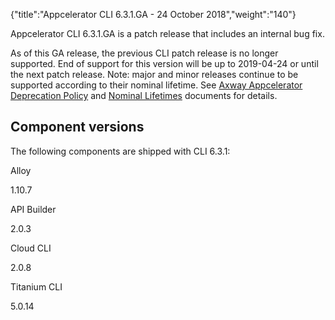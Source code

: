 {"title":"Appcelerator CLI 6.3.1.GA - 24 October 2018","weight":"140"} 

Appcelerator CLI 6.3.1.GA is a patch release that includes an internal bug fix.

As of this GA release, the previous CLI patch release is no longer supported. End of support for this version will be up to 2019-04-24 or until the next patch release. Note: major and minor releases continue to be supported according to their nominal lifetime. See [Axway Appcelerator Deprecation Policy](/docs/appc/AMPLIFY_Appcelerator_Services_Overview/Axway_Appcelerator_Deprecation_Policy/) and [Nominal Lifetimes](/docs/appc/AMPLIFY_Appcelerator_Services_Overview/Axway_Appcelerator_Product_Lifecycle/#NominalLifetimes) documents for details.

## Component versions

The following components are shipped with CLI 6.3.1:

Alloy

1.10.7

API Builder

2.0.3

Cloud CLI

2.0.8

Titanium CLI

5.0.14